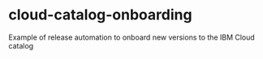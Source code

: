 # cloud-catalog-onboarding
Example of release automation to onboard new versions to the IBM Cloud catalog
